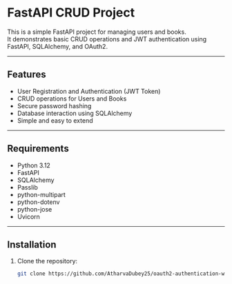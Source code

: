 # FastAPI CRUD Project

This is a simple FastAPI project for managing users and books.  
It demonstrates basic CRUD operations and JWT authentication using FastAPI, SQLAlchemy, and OAuth2.

---

## Features

- User Registration and Authentication (JWT Token)
- CRUD operations for Users and Books
- Secure password hashing
- Database interaction using SQLAlchemy
- Simple and easy to extend

---

##  Requirements

- Python 3.12
- FastAPI
- SQLAlchemy
- Passlib
- python-multipart
- python-dotenv
- python-jose
- Uvicorn

---

##  Installation

1. Clone the repository:
   ```bash
   git clone https://github.com/AtharvaDubey25/oauth2-authentication-with-fastapi.git
